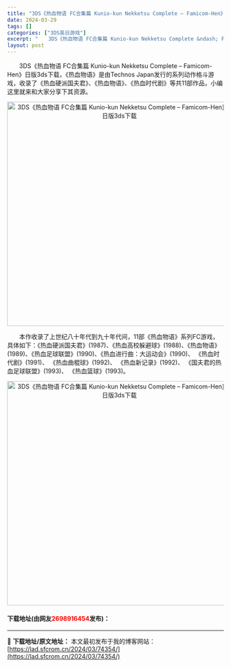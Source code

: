 ```yaml
---
title: "3DS《热血物语 FC合集篇 Kunio-kun Nekketsu Complete – Famicom-Hen》日版3ds下载"
date: 2024-03-29
tags: []
categories: ["3DS英日游戏"]
excerpt: "　　3DS《热血物语 FC合集篇 Kunio-kun Nekketsu Complete &ndash; Famicom-Hen》日版3ds下载，《热血物语》是由Technos Japan发行的系列动作格斗游戏，收录了《热血硬派国夫君》、《热血物语》、《热血时代剧》等共11部作品，小编这里就来和大家&hellip;"
layout: post
---
```


 <p>　　3DS《热血物语 FC合集篇 Kunio-kun Nekketsu Complete &ndash; Famicom-Hen》日版3ds下载，《热血物语》是由Technos Japan发行的系列动作格斗游戏，收录了《热血硬派国夫君》、《热血物语》、《热血时代剧》等共11部作品，小编这里就来和大家分享下其资源。</p> <p align="center"><img align="" border="0" src="https://lad.sfcrom.cn/wp-content/uploads/2024/03/20240329_6606313377969.jpg" width="522" alt="3DS《热血物语 FC合集篇 Kunio-kun Nekketsu Complete – Famicom-Hen》日版3ds下载" /></p> <p>　　本作收录了上世纪八十年代到九十年代间，11部《热血物语》系列FC游戏，具体如下：《热血硬派国夫君》(1987)、《热血高校躲避球》(1988)、《热血物语》(1989)、《热血足球联盟》(1990)、《热血进行曲：大运动会》(1990)、 《热血时代剧》(1991)、 《热血曲棍球》(1992)、 《热血新记录》(1992)、 《国夫君的热血足球联盟》(1993)、 《热血篮球》(1993)。</p> <p align="center"><img align="" border="0" src="https://lad.sfcrom.cn/wp-content/uploads/2024/03/20240329_660631340e1b9.jpg" width="522" alt="3DS《热血物语 FC合集篇 Kunio-kun Nekketsu Complete – Famicom-Hen》日版3ds下载" /></p> <p><h4>下载地址(由网友<font color="red">2698916454</font>发布)：</h4></p> 

---
📖 **下载地址/原文地址：** 本文最初发布于我的博客网站：[https://lad.sfcrom.cn/2024/03/74354/](https://lad.sfcrom.cn/2024/03/74354/)
